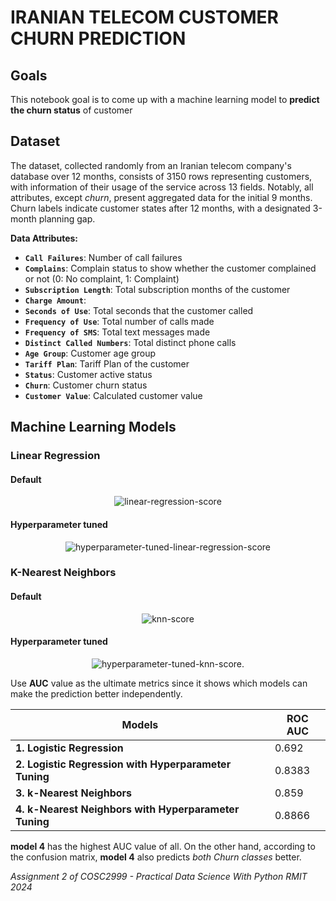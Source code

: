 # IRANIAN TELECOM CUSTOMER CHURN PREDICTION
## Goals

This notebook goal is to come up with a machine learning model to **predict the churn status** of customer

## Dataset

The dataset, collected randomly from an Iranian telecom company's database over 12 months, consists of 3150 rows representing customers, with information of their usage of the service across 13 fields. Notably, all attributes, except *churn*, present aggregated data for the initial 9 months. Churn labels indicate customer states after 12 months, with a designated 3-month planning gap.

**Data Attributes:**

- **`Call Failures`**: Number of call failures
- **`Complains`**: Complain status to show whether the customer complained or not (0: No complaint, 1: Complaint)
- **`Subscription Length`**: Total subscription months of the customer
- **`Charge Amount`**:
- **`Seconds of Use`**: Total seconds that the customer called
- **`Frequency of Use`**: Total number of calls made
- **`Frequency of SMS`**: Total text messages made
- **`Distinct Called Numbers`**: Total distinct phone calls
- **`Age Group`**: Customer age group
- **`Tariff Plan`**: Tariff Plan of the customer
- **`Status`**: Customer active status
- **`Churn`**: Customer churn status
- **`Customer Value`**: Calculated customer value


## Machine Learning Models

### Linear Regression

#### Default 
<p align="center">
  <img src="https://github.com/tringuyenbao/Iranian-Telecom-Customer-Churn-Prediction/blob/main/images/linear-regression-score.png?raw=true" alt="linear-regression-score"/>
</p>

#### Hyperparameter tuned
<p align="center">
  <img src="https://github.com/tringuyenbao/Iranian-Telecom-Customer-Churn-Prediction/blob/main/images/hyperparameter-tuned-linear-regression-score.png?raw=true" alt="hyperparameter-tuned-linear-regression-score"/>
</p>

### K-Nearest Neighbors

#### Default 
<p align="center">
  <img src="https://github.com/tringuyenbao/Iranian-Telecom-Customer-Churn-Prediction/blob/main/images/knn-score.png?raw=true" alt="knn-score"/>
</p>

#### Hyperparameter tuned
<p align="center">
  <img src="https://github.com/tringuyenbao/Iranian-Telecom-Customer-Churn-Prediction/blob/main/images/hyperparameter-tuned-knn-score.png?raw=true" alt="hyperparameter-tuned-knn-score."/>
</p>

Use **AUC** value as the ultimate metrics since it shows which models can make the prediction better independently.


| Models      | ROC AUC|
|-------------|----|
| **1. Logistic Regression** | 0.692 |
| **2. Logistic Regression with Hyperparameter Tuning** | 0.8383 |
| **3. k-Nearest Neighbors** | 0.859 |
| **4. k-Nearest Neighbors with Hyperparameter Tuning** | 0.8866 |

**model 4** has the highest AUC value of all. On the other hand, according to the confusion matrix, **model 4** also predicts *both Churn classes* better.

*Assignment 2 of COSC2999 - Practical Data Science With Python RMIT 2024*
